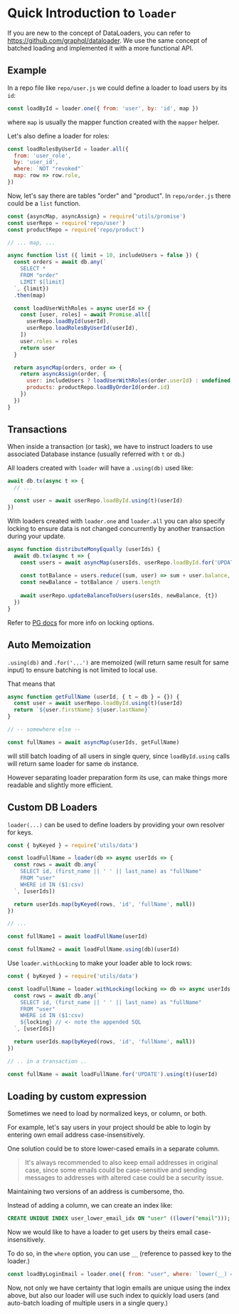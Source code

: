 # Quick Introduction to `loader`

If you are new to the concept of DataLoaders, you can refer to https://github.com/graphql/dataloader.
We use the same concept of batched loading and implemented it with a more functional API.

## Example

In a repo file like `repo/user.js` we could define a loader to load users by its `id`:

```js
const loadById = loader.one({ from: 'user', by: 'id', map })
```

where `map` is usually the mapper function created with the `mapper` helper.

Let's also define a loader for roles:

```js
const loadRolesByUserId = loader.all({
  from: 'user_role',
  by: 'user_id',
  where: `NOT "revoked"`
  map: row => row.role,
})
```

Now, let's say there are tables "order" and "product". In `repo/order.js` there could be a `list` function.

```js
const {asyncMap, asyncAssign} = require('utils/promise')
const userRepo = require('repo/user')
const productRepo = require('repo/product')

// ... map, ...

async function list ({ limit = 10, includeUsers = false }) {
  const orders = await db.any(`
    SELECT *
    FROM "order"
    LIMIT $[limit]
  `, {limit})
  .then(map)

  const loadUserWithRoles = async userId => {
    const [user, roles] = await Promise.all([
      userRepo.loadById(userId),
      userRepo.loadRolesByUserId(userId),
    ])
    user.roles = roles
    return user
  }

  return asyncMap(orders, order => {
    return asyncAssign(order, {
      user: includeUsers ? loadUserWithRoles(order.userId) : undefined,
      products: productRepo.loadByOrderId(order.id)
    })
  })
}
```

## Transactions

When inside a transaction (or task), we have to instruct loaders to use associated Database instance (usually referred with `t` or `db`.)

All loaders created with `loader` will have a `.using(db)` used like:

```js
await db.tx(async t => {
  // ...

  const user = await userRepo.loadById.using(t)(userId)
})
```

With loaders created with `loader.one` and `loader.all` you can also specify locking to ensure data is not changed concurrently by another transaction during your update.

```js
async function distributeMonyEqually (userIds) {
  await db.tx(async t => {
    const users = await asyncMap(usersIds, userRepo.loadById.for('UPDATE').using(t))
  
    const totBalance = users.reduce((sum, user) => sum + user.balance, 0)
    const newBalance = totBalance / users.length
  
    await userRepo.updateBalanceToUsers(usersIds, newBalance, {t})
  })
}

```

Refer to [PG docs](https://www.postgresql.org/docs/9.6/sql-select.html#SQL-FOR-UPDATE-SHARE) for more info on locking options.

## Auto Memoization

`.using(db)` and `.for('...')` are memoized (will return same result for same input) to ensure batching is not limited to local use.

That means that

```js
async function getFullName (userId, { t = db } = {}) {
  const user = await userRepo.loadById.using(t)(userId)
  return `${user.firstName} ${user.lastName}`
}

// -- somewhere else --

const fullNames = await asyncMap(userIds, getFullName)
```

will still batch loading of all users in single query, since `loadById.using` calls will return same loader for same `db` instance.

However separating loader preparation form its use, can make things more readable and slightly more efficient.

## Custom DB Loaders

`loader(...)` can be used to define loaders by providing your own resolver for keys.

```js
const { byKeyed } = require('utils/data')

const loadFullName = loader(db => async userIds => {
  const rows = await db.any(`
    SELECT id, (first_name || ' ' || last_name) as "fullName"
    FROM "user"
    WHERE id IN ($1:csv)
  `, [userIds])

  return userIds.map(byKeyed(rows, 'id', 'fullName', null))
})

// ...

const fullName1 = await loadFullName(userId)

const fullName2 = await loadFullName.using(db)(userId)
```

Use `loader.withLocking` to make your loader able to lock rows:

```js
const { byKeyed } = require('utils/data')

const loadFullName = loader.withLocking(locking => db => async userIds => {
  const rows = await db.any(`
    SELECT id, (first_name || ' ' || last_name) as "fullName"
    FROM "user"
    WHERE id IN ($1:csv)
    ${locking} // <- note the appended SQL
  `, [userIds])

  return userIds.map(byKeyed(rows, 'id', 'fullName', null))
})

// .. in a transaction ..

const fullName = await loadFullName.for('UPDATE').using(t)(userId)
```

## Loading by custom expression

Sometimes we need to load by normalized keys, or column, or both.

For example, let's say users in your project should be able to login by entering own email address case-insensitively.

One solution could be to store lower-cased emails in a separate column.

> It's always recommended to also keep email addresses in original case, since some emails could be case-sensitive and sending messages to addresses with altered case could be a security issue.

Maintaining two versions of an address is cumbersome, tho.

Instead of adding a column, we can create an index like:

```SQL
CREATE UNIQUE INDEX user_lower_email_idx ON "user" ((lower("email")));
```

Now we would like to have a loader to get users by theirs email case-insensitively.

To do so, in the `where` option, you can use `__` (reference to passed key to the loader.)

```js
const loadByLoginEmail = loader.one({ from: "user", where: `lower(__) = lower("email")`, map })
```

Now, not only we have certainty that login emails are unique using the index above, but also our loader will use such index to quickly load users (and auto-batch loading of multiple users in a single query.)


